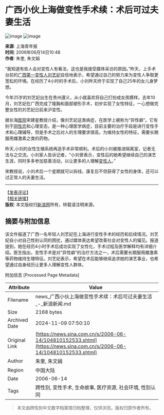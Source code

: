 # 广西小伙上海做变性手术续：术后可过夫妻生活

![image](http://image2.sina.com.cn/dy/images/xfrd_04.gif)
![image](http://image2.sina.com.cn/dy/images/xfrd_03.gif)

**来源**: 上海青年报  
**时间**: 2006年06月14日10:48  
**作者**: 朱奎, 朱文娟  

“我知道有些人会对变性人有看法，这也是我接受媒体采访的原因。”昨天，上手术台前的[广西第一变性人刘艺妃](http://news.sina.com.cn/s/2006-06-13/150010144335.shtml)自信地表示，希望通过自己的努力来为变性人争取更宽松的环境。在经历了4小时的手术后，小刘昨天终于实现了自己25年的女儿身梦想。

今年25岁的刘艺妃出生在贵州遵义，从小就喜欢将自己打扮成女孩模样。去年10月，刘艺妃在广西完成了隆胸和面部塑形手术，初步实现了女性特征，一心想做完整女性的刘艺妃日前来沪变性。

据长海[医院](http://www.iask.com/n?k=医院 "医院")宋建星教授介绍，像刘艺妃这类病症，在医学上被称为“异性癖”。它有别于[同性恋](http://www.iask.com/n?k=同性恋 "同性恋")和心理变态，是一种心理医学病症，目前主要的治疗手段是进行变性手术和心理辅导，但是手术之后对人的生理要求很高，为维持女性的特征，需要长期服用雌激素之类的药物。

昨天,小刘的女性生殖系统再造手术非常顺利。术后的小刘被推进隔离室，记者无法与之交流。小刘家人告诉记者，“小刘曾表示，变性后的她希望继续自己的演艺生涯，同时多多参加慈善活动，以让更多的人理解[变性人](http://www.iask.com/n?k=变性人 "变性人")。”

宋教授说，小刘术后一个星期就可以拆线，康复后不但获得了女性的身体，还可以过正常人的夫妻生活。

---

【[发表评论](http://comment4.news.sina.com.cn/comment/comment4.html?channel=sh&newsid=1-1-10152533&style=0)】  
【[相关链接](http://news.sina.com.cn/s/2006-06-13/150010144335.shtml)】  
**版权**: 本文版权归[新浪网](http://www.sina.com.cn)所有，转载请注明来源。

## 摘要与附加信息

<!-- tcd_abstract -->
该文件报道了广西一名年轻人刘艺妃在上海进行变性手术的经历和后续情况。刘艺妃自小对自己性别认同的困扰，通过媒体表达希望改善社会对变性人的偏见。报道提到，她在经历4小时手术后成功实现了女性化，手术过程及医学解释均有详细介绍。医生指出，变性手术是对“异性癖”的治疗方法之一，术后需要长期服用雌激素等药物维持生理特征。刘艺妃表示，希望在术后能够继续追求她的演艺事业，也希望通过自身经历让更多人理解变性人群体。
<!-- tcd_abstract_end -->

附加信息 [Processed Page Metadata]

| Attribute       | Value                                  |
|-----------------|----------------------------------------|
| Filename        | news_广西小伙上海做变性手术续：术后可过夫妻生活_-_新浪新闻.md                             |
| Size            | 2168 bytes                           |
| Archived Date   | 2024-11-09 07:50:10                             |
| Original Link   | [https://news.sina.com.cn/s/2006-06-14/104810152533.shtml](https://news.sina.com.cn/s/2006-06-14/104810152533.shtml)                       |
| Author          | 朱奎, 朱文娟                               |
| Region          | 中国大陆                               |
| Date            | 2006-06-14                                 |
| Tags            | 跨性别, 变性手术, 生命故事, 医疗资源, 社会环境, 性别认同                                 |
>
> 本文由跨性别中文数字档案馆归档整理，仅供浏览。版权归原作者所有。
>